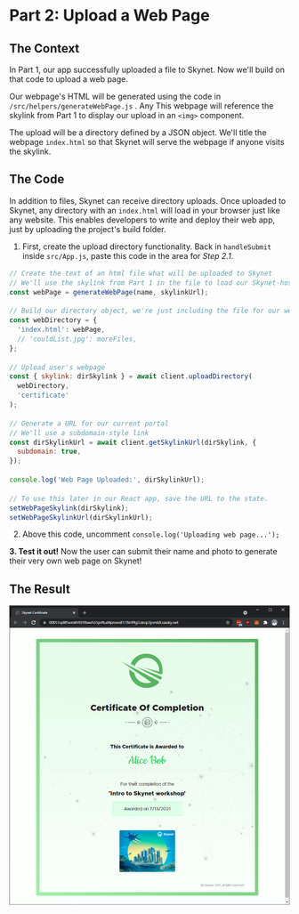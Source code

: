 # Part 2: Upload a Web Page

## The Context

In Part 1, our app successfully uploaded a file to Skynet. Now we'll build on that code to upload a web page.

Our webpage's HTML will be generated using the code in `/src/helpers/generateWebPage.js` . Any This webpage will reference the skylink from Part 1 to display our upload in an `<img>` component.

The upload will be a directory defined by a JSON object. We'll title the webpage `index.html` so that Skynet will serve the webpage if anyone visits the skylink.

## The Code

In addition to files, Skynet can receive directory uploads. Once uploaded to Skynet, any directory with an `index.html` will load in your browser just like any website. This enables developers to write and deploy their web app, just by uploading the project's build folder.

1. First, create the upload directory functionality. Back in `handleSubmit` inside `src/App.js`, paste this code in the area for _Step 2.1_.

```javascript
// Create the text of an html file what will be uploaded to Skynet
// We'll use the skylink from Part 1 in the file to load our Skynet-hosted image.
const webPage = generateWebPage(name, skylinkUrl);

// Build our directory object, we're just including the file for our webpage.
const webDirectory = {
  'index.html': webPage,
  // 'couldList.jpg': moreFiles,
};

// Upload user's webpage
const { skylink: dirSkylink } = await client.uploadDirectory(
  webDirectory,
  'certificate'
);

// Generate a URL for our current portal
// We'll use a subdomain-style link
const dirSkylinkUrl = await client.getSkylinkUrl(dirSkylink, {
  subdomain: true,
});

console.log('Web Page Uploaded:', dirSkylinkUrl);

// To use this later in our React app, save the URL to the state.
setWebPageSkylink(dirSkylink);
setWebPageSkylinkUrl(dirSkylinkUrl);
```

2. Above this code, uncomment `console.log('Uploading web page...');`

**3. Test it out!** Now the user can submit their name and photo to generate their very own web page on Skynet!

## The Result

![Our finished webpage, referencing the skylink of our uploaded image.](../../.gitbook/assets/image%20%288%29.png)


